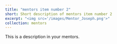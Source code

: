 ```yaml
---
title: "mentors item number 2"
short: Short description of mentors item number 2
excerpt: "<img src='/images/Mentor_Joseph.png'>"
collection: mentors
---
```


This is a description in your mentors.